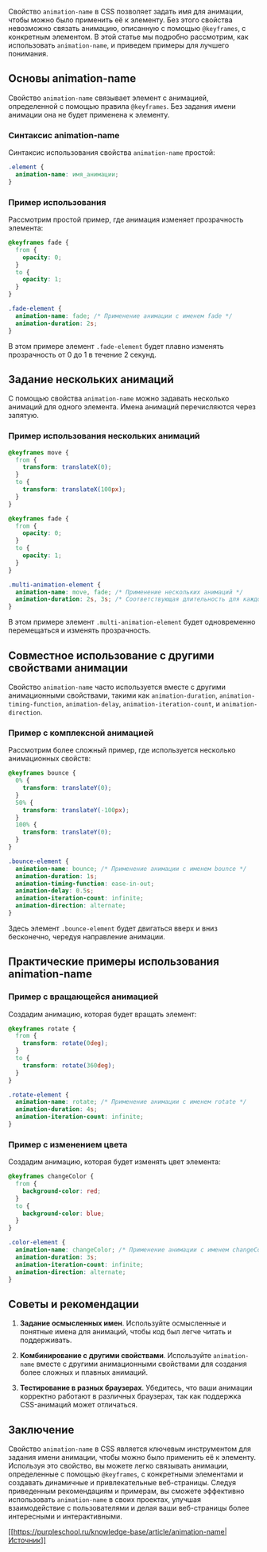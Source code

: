 Свойство `animation-name` в CSS позволяет задать имя для анимации, чтобы можно было применить её к элементу. Без этого свойства невозможно связать анимацию, описанную с помощью `@keyframes`, с конкретным элементом. В этой статье мы подробно рассмотрим, как использовать `animation-name`, и приведем примеры для лучшего понимания.

## Основы animation-name

Свойство `animation-name` связывает элемент с анимацией, определенной с помощью правила `@keyframes`. Без задания имени анимации она не будет применена к элементу.

### Синтаксис animation-name

Синтаксис использования свойства `animation-name` простой:

```css
.element {
  animation-name: имя_анимации;
}
```

### Пример использования

Рассмотрим простой пример, где анимация изменяет прозрачность элемента:

```css
@keyframes fade {
  from {
    opacity: 0;
  }
  to {
    opacity: 1;
  }
}

.fade-element {
  animation-name: fade; /* Применение анимации с именем fade */
  animation-duration: 2s;
}
```

В этом примере элемент `.fade-element` будет плавно изменять прозрачность от 0 до 1 в течение 2 секунд.

## Задание нескольких анимаций

С помощью свойства `animation-name` можно задавать несколько анимаций для одного элемента. Имена анимаций перечисляются через запятую.

### Пример использования нескольких анимаций

```css
@keyframes move {
  from {
    transform: translateX(0);
  }
  to {
    transform: translateX(100px);
  }
}

@keyframes fade {
  from {
    opacity: 0;
  }
  to {
    opacity: 1;
  }
}

.multi-animation-element {
  animation-name: move, fade; /* Применение нескольких анимаций */
  animation-duration: 2s, 3s; /* Соответствующая длительность для каждой анимации */
}
```

В этом примере элемент `.multi-animation-element` будет одновременно перемещаться и изменять прозрачность.

## Совместное использование с другими свойствами анимации

Свойство `animation-name` часто используется вместе с другими анимационными свойствами, такими как `animation-duration`, `animation-timing-function`, `animation-delay`, `animation-iteration-count`, и `animation-direction`.

### Пример с комплексной анимацией

Рассмотрим более сложный пример, где используется несколько анимационных свойств:

```css
@keyframes bounce {
  0% {
    transform: translateY(0);
  }
  50% {
    transform: translateY(-100px);
  }
  100% {
    transform: translateY(0);
  }
}

.bounce-element {
  animation-name: bounce; /* Применение анимации с именем bounce */
  animation-duration: 1s;
  animation-timing-function: ease-in-out;
  animation-delay: 0.5s;
  animation-iteration-count: infinite;
  animation-direction: alternate;
}
```

Здесь элемент `.bounce-element` будет двигаться вверх и вниз бесконечно, чередуя направление анимации.

## Практические примеры использования animation-name

### Пример с вращающейся анимацией

Создадим анимацию, которая будет вращать элемент:

```css
@keyframes rotate {
  from {
    transform: rotate(0deg);
  }
  to {
    transform: rotate(360deg);
  }
}

.rotate-element {
  animation-name: rotate; /* Применение анимации с именем rotate */
  animation-duration: 4s;
  animation-iteration-count: infinite;
}
```

### Пример с изменением цвета

Создадим анимацию, которая будет изменять цвет элемента:

```css
@keyframes changeColor {
  from {
    background-color: red;
  }
  to {
    background-color: blue;
  }
}

.color-element {
  animation-name: changeColor; /* Применение анимации с именем changeColor */
  animation-duration: 3s;
  animation-iteration-count: infinite;
  animation-direction: alternate;
}
```

## Советы и рекомендации

1. **Задание осмысленных имен**. Используйте осмысленные и понятные имена для анимаций, чтобы код был легче читать и поддерживать.
    
2. **Комбинирование с другими свойствами**. Используйте `animation-name` вместе с другими анимационными свойствами для создания более сложных и плавных анимаций.
    
3. **Тестирование в разных браузерах**. Убедитесь, что ваши анимации корректно работают в различных браузерах, так как поддержка CSS-анимаций может отличаться.
    

## Заключение

Свойство `animation-name` в CSS является ключевым инструментом для задания имени анимации, чтобы можно было применить её к элементу. Используя это свойство, вы можете легко связывать анимации, определенные с помощью `@keyframes`, с конкретными элементами и создавать динамичные и привлекательные веб-страницы. Следуя приведенным рекомендациям и примерам, вы сможете эффективно использовать `animation-name` в своих проектах, улучшая взаимодействие с пользователями и делая ваши веб-страницы более интересными и интерактивными.

[[https://purpleschool.ru/knowledge-base/article/animation-name|Источник]]